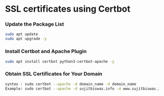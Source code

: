 # SSL certificates using Certbot

### Update the Package List
```sh
sudo apt update
sudo apt upgrade -y
```

### Install Certbot and Apache Plugin

```sh
sudo apt install certbot python3-certbot-apache -y

```

### Obtain SSL Certificates for Your Domain

```sh
syntex : sudo certbot --apache -d domain_name -d domain_name
Example: sudo certbot --apache -d sujitbiswas.info -d www.sujitbiswas.info

```
